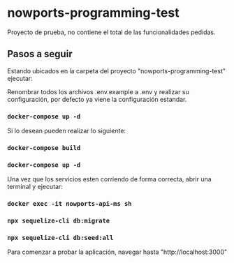 # nowports-programming-test

Proyecto de prueba, no contiene el total de las funcionalidades pedidas.

## Pasos a seguir

Estando ubicados en la carpeta del proyecto "nowports-programming-test" ejecutar:

Renombrar todos los archivos .env.example a .env y realizar su configuración, por defecto ya viene la configuración estandar.

### `docker-compose up -d`

Si lo desean pueden realizar lo siguiente:

### `docker-compose build`
### `docker-compose up -d`

Una vez que los servicios esten corriendo de forma correcta, abrir una terminal y ejecutar:

### `docker exec -it nowports-api-ms sh`
### `npx sequelize-cli db:migrate`
### `npx sequelize-cli db:seed:all`

Para comenzar a probar la aplicación, navegar hasta "http://localhost:3000"
